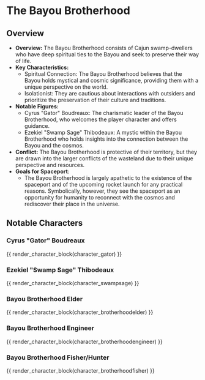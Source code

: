 # The Bayou Brotherhood

## Overview
- **Overview:** The Bayou Brotherhood consists of Cajun swamp-dwellers who have deep spiritual ties to the Bayou and
  seek to preserve their way of life.
- **Key Characteristics:**
    - Spiritual Connection: The Bayou Brotherhood believes that the Bayou holds mystical and cosmic significance,
      providing them with a unique perspective on the world.
    - Isolationist: They are cautious about interactions with outsiders and prioritize the preservation of their culture
      and traditions.
- **Notable Figures:**
    - Cyrus "Gator" Boudreaux: The charismatic leader of the Bayou Brotherhood, who welcomes the player character and
      offers guidance.
    - Ezekiel "Swamp Sage" Thibodeaux: A mystic within the Bayou Brotherhood who holds insights into the connection
      between the Bayou and the cosmos.
- **Conflict:** The Bayou Brotherhood is protective of their territory, but they are drawn into the larger conflicts of
  the wasteland due to their unique perspective and resources.
- **Goals for Spaceport**:
    - The Bayou Brotherhood is largely apathetic to the existence of the spaceport and of the upcoming rocket launch for
      any practical reasons. Symbolically, however, they see the spaceport as an opportunity for humanity to reconnect
      with the cosmos and rediscover their place in the universe.

## Notable Characters
### Cyrus "Gator" Boudreaux
{{ render_character_block(character_gator) }}

### Ezekiel "Swamp Sage" Thibodeaux
{{ render_character_block(character_swampsage) }}

### Bayou Brotherhood Elder
{{ render_character_block(character_brotherhoodelder) }}

### Bayou Brotherhood Engineer
{{ render_character_block(character_brotherhoodengineer) }}

### Bayou Brotherhood Fisher/Hunter
{{ render_character_block(character_brotherhoodfisher) }}
